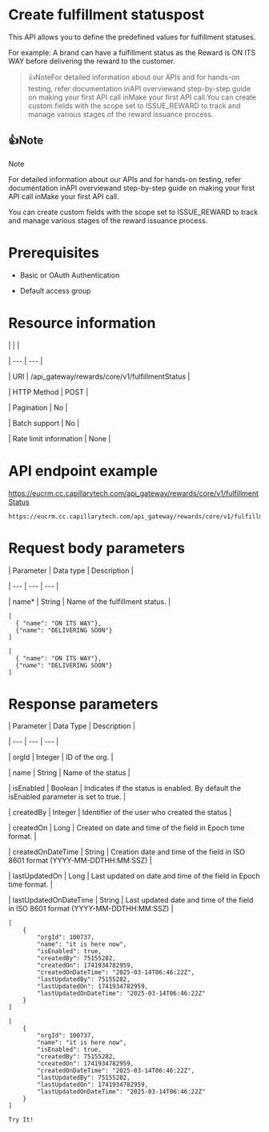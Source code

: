 # Create fulfillment statuspost

This API allows you to define the predefined values for fulfillment statuses.

For example: A brand can have a fulfillment status as the Reward is ON ITS WAY before delivering the reward to the customer.

> 👍NoteFor detailed information about our APIs and for hands-on testing, refer documentation inAPI overviewand  step-by-step guide on making your first API call inMake your first API call.You can create custom fields with the scope set to ISSUE_REWARD to track and manage various stages of the reward issuance process.

## 👍Note

Note

For detailed information about our APIs and for hands-on testing, refer documentation inAPI overviewand  step-by-step guide on making your first API call inMake your first API call.

You can create custom fields with the scope set to ISSUE_REWARD to track and manage various stages of the reward issuance process.

# Prerequisites

- Basic or OAuth Authentication

- Default access group

# Resource information

|  |  |

| --- | --- |

| URI | /api_gateway/rewards/core/v1/fulfillmentStatus |

| HTTP Method | POST |

| Pagination | No |

| Batch support | No |

| Rate limit information | None |



# API endpoint example

https://eucrm.cc.capillarytech.com/api_gateway/rewards/core/v1/fulfillmentStatus

```
https://eucrm.cc.capillarytech.com/api_gateway/rewards/core/v1/fulfillmentStatus
```

# Request body parameters

| Parameter | Data type | Description |

| --- | --- | --- |

| name* | String | Name of the fulfillment status. |



```
[
  { "name": "ON ITS WAY"},
  {"name": "DELIVERING SOON"}
]
```

```
[
  { "name": "ON ITS WAY"},
  {"name": "DELIVERING SOON"}
]
```

# Response parameters

| Parameter | Data Type | Description |

| --- | --- | --- |

| orgId | Integer | ID of the org. |

| name | String | Name of the status |

| isEnabled | Boolean | Indicates if the status is enabled. By default the isEnabled parameter is set to true. |

| createdBy | Integer | Identifier of the user who created the status |

| createdOn | Long | Created on date and time of the field in Epoch time format. |

| createdOnDateTime | String | Creation date and time of the field in ISO 8601 format (YYYY-MM-DDTHH:MM:SSZ) |

| lastUpdatedOn | Long | Last updated on date and time of the field in Epoch time format. |

| lastUpdatedOnDateTime | String | Last updated date and time of the field in ISO 8601 format (YYYY-MM-DDTHH:MM:SSZ) |



```
[
    {
        "orgId": 100737,
        "name": "it is here now",
        "isEnabled": true,
        "createdBy": 75155282,
        "createdOn": 1741934782959,
        "createdOnDateTime": "2025-03-14T06:46:22Z",
        "lastUpdatedBy": 75155282,
        "lastUpdatedOn": 1741934782959,
        "lastUpdatedOnDateTime": "2025-03-14T06:46:22Z"
    }
]
```

```
[
    {
        "orgId": 100737,
        "name": "it is here now",
        "isEnabled": true,
        "createdBy": 75155282,
        "createdOn": 1741934782959,
        "createdOnDateTime": "2025-03-14T06:46:22Z",
        "lastUpdatedBy": 75155282,
        "lastUpdatedOn": 1741934782959,
        "lastUpdatedOnDateTime": "2025-03-14T06:46:22Z"
    }
]
```

`Try It!`